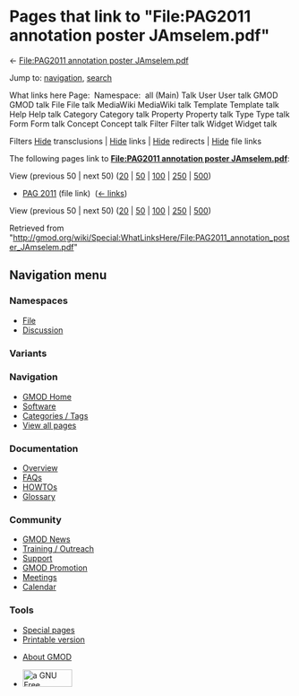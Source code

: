<div id="mw-page-base" class="noprint">

</div>

<div id="mw-head-base" class="noprint">

</div>

<div id="content" class="mw-body" role="main">

<span id="top"></span>

<div id="mw-js-message" style="display:none;">

</div>



# <span dir="auto">Pages that link to "File:PAG2011 annotation poster JAmselem.pdf"</span>

<div id="bodyContent">

<div id="contentSub">

← [File:PAG2011 annotation poster
JAmselem.pdf](/wiki/File:PAG2011_annotation_poster_JAmselem.pdf "File:PAG2011 annotation poster JAmselem.pdf")

</div>

<div id="jump-to-nav" class="mw-jump">

Jump to: [navigation](#mw-navigation), [search](#p-search)

</div>

<div id="mw-content-text">

What links here Page:  Namespace:  all (Main) Talk User User talk GMOD
GMOD talk File File talk MediaWiki MediaWiki talk Template Template talk
Help Help talk Category Category talk Property Property talk Type Type
talk Form Form talk Concept Concept talk Filter Filter talk Widget
Widget talk

Filters
[Hide](/mediawiki/index.php?title=Special:WhatLinksHere/File:PAG2011_annotation_poster_JAmselem.pdf&hidetrans=1 "Special:WhatLinksHere/File:PAG2011 annotation poster JAmselem.pdf")
transclusions \|
[Hide](/mediawiki/index.php?title=Special:WhatLinksHere/File:PAG2011_annotation_poster_JAmselem.pdf&hidelinks=1 "Special:WhatLinksHere/File:PAG2011 annotation poster JAmselem.pdf")
links \|
[Hide](/mediawiki/index.php?title=Special:WhatLinksHere/File:PAG2011_annotation_poster_JAmselem.pdf&hideredirs=1 "Special:WhatLinksHere/File:PAG2011 annotation poster JAmselem.pdf")
redirects \|
[Hide](/mediawiki/index.php?title=Special:WhatLinksHere/File:PAG2011_annotation_poster_JAmselem.pdf&hideimages=1 "Special:WhatLinksHere/File:PAG2011 annotation poster JAmselem.pdf")
file links

The following pages link to **[File:PAG2011 annotation poster
JAmselem.pdf](/wiki/File:PAG2011_annotation_poster_JAmselem.pdf "File:PAG2011 annotation poster JAmselem.pdf")**:

View (previous 50 \| next 50)
([20](/mediawiki/index.php?title=Special:WhatLinksHere/File:PAG2011_annotation_poster_JAmselem.pdf&limit=20 "Special:WhatLinksHere/File:PAG2011 annotation poster JAmselem.pdf")
\|
[50](/mediawiki/index.php?title=Special:WhatLinksHere/File:PAG2011_annotation_poster_JAmselem.pdf&limit=50 "Special:WhatLinksHere/File:PAG2011 annotation poster JAmselem.pdf")
\|
[100](/mediawiki/index.php?title=Special:WhatLinksHere/File:PAG2011_annotation_poster_JAmselem.pdf&limit=100 "Special:WhatLinksHere/File:PAG2011 annotation poster JAmselem.pdf")
\|
[250](/mediawiki/index.php?title=Special:WhatLinksHere/File:PAG2011_annotation_poster_JAmselem.pdf&limit=250 "Special:WhatLinksHere/File:PAG2011 annotation poster JAmselem.pdf")
\|
[500](/mediawiki/index.php?title=Special:WhatLinksHere/File:PAG2011_annotation_poster_JAmselem.pdf&limit=500 "Special:WhatLinksHere/File:PAG2011 annotation poster JAmselem.pdf"))

- [PAG 2011](/wiki/PAG_2011 "PAG 2011") (file link) ‎
  <span class="mw-whatlinkshere-tools">([←
  links](/mediawiki/index.php?title=Special:WhatLinksHere&target=PAG+2011 "Special:WhatLinksHere"))</span>

View (previous 50 \| next 50)
([20](/mediawiki/index.php?title=Special:WhatLinksHere/File:PAG2011_annotation_poster_JAmselem.pdf&limit=20 "Special:WhatLinksHere/File:PAG2011 annotation poster JAmselem.pdf")
\|
[50](/mediawiki/index.php?title=Special:WhatLinksHere/File:PAG2011_annotation_poster_JAmselem.pdf&limit=50 "Special:WhatLinksHere/File:PAG2011 annotation poster JAmselem.pdf")
\|
[100](/mediawiki/index.php?title=Special:WhatLinksHere/File:PAG2011_annotation_poster_JAmselem.pdf&limit=100 "Special:WhatLinksHere/File:PAG2011 annotation poster JAmselem.pdf")
\|
[250](/mediawiki/index.php?title=Special:WhatLinksHere/File:PAG2011_annotation_poster_JAmselem.pdf&limit=250 "Special:WhatLinksHere/File:PAG2011 annotation poster JAmselem.pdf")
\|
[500](/mediawiki/index.php?title=Special:WhatLinksHere/File:PAG2011_annotation_poster_JAmselem.pdf&limit=500 "Special:WhatLinksHere/File:PAG2011 annotation poster JAmselem.pdf"))

</div>

<div class="printfooter">

Retrieved from
"<http://gmod.org/wiki/Special:WhatLinksHere/File:PAG2011_annotation_poster_JAmselem.pdf>"

</div>

<div id="catlinks" class="catlinks catlinks-allhidden">

</div>

<div class="visualClear">

</div>

</div>

</div>

<div id="mw-navigation">

## Navigation menu

<div id="mw-head">



<div id="left-navigation">

<div id="p-namespaces" class="vectorTabs" role="navigation"
aria-labelledby="p-namespaces-label">

### Namespaces

- <span id="ca-nstab-image"><a href="/wiki/File:PAG2011_annotation_poster_JAmselem.pdf"
  accesskey="c" title="View the file page [c]">File</a></span>
- <span id="ca-talk"><a
  href="/mediawiki/index.php?title=File_talk:PAG2011_annotation_poster_JAmselem.pdf&amp;action=edit&amp;redlink=1"
  accesskey="t"
  title="Discussion about the content page [t]">Discussion</a></span>

</div>

<div id="p-variants" class="vectorMenu emptyPortlet" role="navigation"
aria-labelledby="p-variants-label">

### 

### Variants[](#)

<div class="menu">

</div>

</div>

</div>

<div id="right-navigation">





</div>



</div>

</div>

</div>

<div id="mw-panel">

<div id="p-logo" role="banner">

<a href="/wiki/Main_Page"
style="background-image: url(http://gmod.org/images/GMOD-cogs.png);"
title="Visit the main page"></a>

</div>

<div id="p-Navigation" class="portal" role="navigation"
aria-labelledby="p-Navigation-label">

### Navigation

<div class="body">

- <span id="n-GMOD-Home">[GMOD Home](/wiki/Main_Page)</span>
- <span id="n-Software">[Software](/wiki/GMOD_Components)</span>
- <span id="n-Categories-.2F-Tags">[Categories /
  Tags](/wiki/Categories)</span>
- <span id="n-View-all-pages">[View all
  pages](/wiki/Special:AllPages)</span>

</div>

</div>

<div id="p-Documentation" class="portal" role="navigation"
aria-labelledby="p-Documentation-label">

### Documentation

<div class="body">

- <span id="n-Overview">[Overview](/wiki/Overview)</span>
- <span id="n-FAQs">[FAQs](/wiki/Category:FAQ)</span>
- <span id="n-HOWTOs">[HOWTOs](/wiki/Category:HOWTO)</span>
- <span id="n-Glossary">[Glossary](/wiki/Glossary)</span>

</div>

</div>

<div id="p-Community" class="portal" role="navigation"
aria-labelledby="p-Community-label">

### Community

<div class="body">

- <span id="n-GMOD-News">[GMOD News](/wiki/GMOD_News)</span>
- <span id="n-Training-.2F-Outreach">[Training /
  Outreach](/wiki/Training_and_Outreach)</span>
- <span id="n-Support">[Support](/wiki/Support)</span>
- <span id="n-GMOD-Promotion">[GMOD
  Promotion](/wiki/GMOD_Promotion)</span>
- <span id="n-Meetings">[Meetings](/wiki/Meetings)</span>
- <span id="n-Calendar">[Calendar](/wiki/Calendar)</span>

</div>

</div>

<div id="p-tb" class="portal" role="navigation"
aria-labelledby="p-tb-label">

### Tools

<div class="body">

- <span id="t-specialpages"><a href="/wiki/Special:SpecialPages" accesskey="q"
  title="A list of all special pages [q]">Special pages</a></span>
- <span id="t-print"><a
  href="/mediawiki/index.php?title=Special:WhatLinksHere/File:PAG2011_annotation_poster_JAmselem.pdf&amp;printable=yes"
  rel="alternate" accesskey="p"
  title="Printable version of this page [p]">Printable version</a></span>

</div>

</div>

</div>

</div>

<div id="footer" role="contentinfo">

- <span id="footer-places-about">[About
  GMOD](/wiki/GMOD:About "GMOD:About")</span>

<!-- -->

- <span id="footer-copyrightico">[<img src="http://www.gnu.org/graphics/gfdl-logo-small.png" width="88"
  height="31" alt="a GNU Free Documentation License" />](http://www.gnu.org/licenses/fdl-1.3.html)</span>


<div style="clear:both">

</div>

</div>
